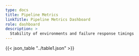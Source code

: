 ```yaml
---
type: docs
title: Pipeline Metrics
linkTitle: Pipeline Metrics Dashboard
role: dashboard
description: >
  Stability of environments and failure response timings
---
```


{{< json_table "../table1.json" >}}